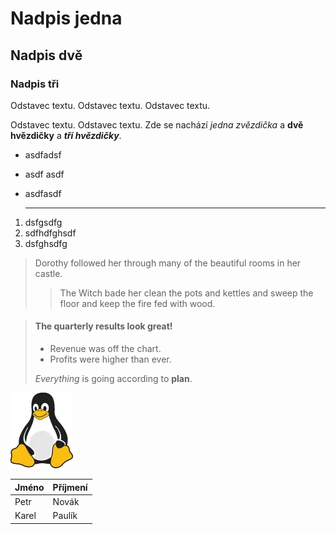 # Nadpis jedna
## Nadpis dvě 
### Nadpis tři

Odstavec textu.
Odstavec textu.
Odstavec textu.

Odstavec textu.
Odstavec textu. Zde se nachází *jedna zvězdička* a **dvě hvězdičky** a ***tří hvězdičky***.

- asdfadsf
- asdf asdf
- asdfasdf

  ***

1. dsfgsdfg
2. sdfhdfghsdf
3. dsfghsdfg

> Dorothy followed her through many of the beautiful rooms in her castle.
>
>> The Witch bade her clean the pots and kettles and sweep the floor and keep the fire fed with wood.
>>

> #### The quarterly results look great!
>
> 
> - Revenue was off the chart.
> - Profits were higher than ever.
>
>  *Everything* is going according to **plan**.

![Tux, the Linux mascot](tucnak.png)

|Jméno|Příjmení|
|---|---|
|Petr|Novák|
|Karel|Paulík|
